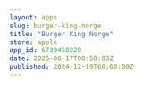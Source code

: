 ```yaml
---
layout: apps
slug: burger-king-norge
title: "Burger King Norge"
store: apple
app_id: 6739450220
date: 2025-06-17T08:58:03Z
published: 2024-12-19T08:00:00Z
---
```

